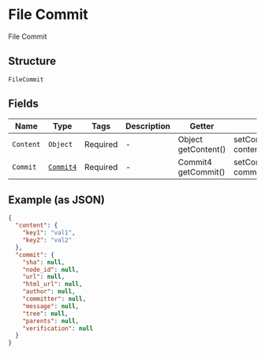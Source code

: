 
# File Commit

File Commit

## Structure

`FileCommit`

## Fields

| Name | Type | Tags | Description | Getter | Setter |
|  --- | --- | --- | --- | --- | --- |
| `Content` | `Object` | Required | - | Object getContent() | setContent(Object content) |
| `Commit` | [`Commit4`](../../doc/models/commit-4.md) | Required | - | Commit4 getCommit() | setCommit(Commit4 commit) |

## Example (as JSON)

```json
{
  "content": {
    "key1": "val1",
    "key2": "val2"
  },
  "commit": {
    "sha": null,
    "node_id": null,
    "url": null,
    "html_url": null,
    "author": null,
    "committer": null,
    "message": null,
    "tree": null,
    "parents": null,
    "verification": null
  }
}
```

